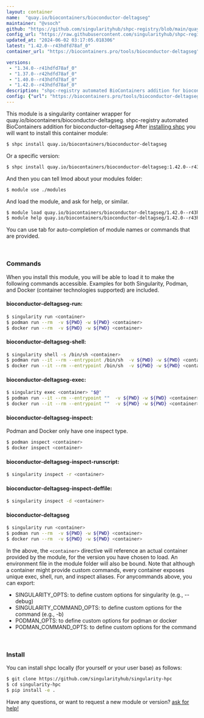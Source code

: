 ```yaml
---
layout: container
name:  "quay.io/biocontainers/bioconductor-deltagseg"
maintainer: "@vsoch"
github: "https://github.com/singularityhub/shpc-registry/blob/main/quay.io/biocontainers/bioconductor-deltagseg/container.yaml"
config_url: "https://raw.githubusercontent.com/singularityhub/shpc-registry/main/quay.io/biocontainers/bioconductor-deltagseg/container.yaml"
updated_at: "2024-06-02 03:17:05.018306"
latest: "1.42.0--r43hdfd78af_0"
container_url: "https://biocontainers.pro/tools/bioconductor-deltagseg"

versions:
 - "1.34.0--r41hdfd78af_0"
 - "1.37.0--r42hdfd78af_0"
 - "1.40.0--r43hdfd78af_0"
 - "1.42.0--r43hdfd78af_0"
description: "shpc-registry automated BioContainers addition for bioconductor-deltagseg"
config: {"url": "https://biocontainers.pro/tools/bioconductor-deltagseg", "maintainer": "@vsoch", "description": "shpc-registry automated BioContainers addition for bioconductor-deltagseg", "latest": {"1.42.0--r43hdfd78af_0": "sha256:121c22178cd89f3d72879b0ac5de9020097ddcaab3ec6a222d2b62e3a72abd45"}, "tags": {"1.34.0--r41hdfd78af_0": "sha256:278985f76cba1478a7e382e213edf950a907ed9daa699f7699d7cf845000e15a", "1.37.0--r42hdfd78af_0": "sha256:a55fd98ccabea6de5affae9a581356e70a28ee52826a86417e1fe0e281db6f3a", "1.40.0--r43hdfd78af_0": "sha256:a4bfb38e6b40ae83cbe7c44a17eac8831176e8eb9b8507019b98a1c0bcb0d49e", "1.42.0--r43hdfd78af_0": "sha256:121c22178cd89f3d72879b0ac5de9020097ddcaab3ec6a222d2b62e3a72abd45"}, "docker": "quay.io/biocontainers/bioconductor-deltagseg"}
---
```


This module is a singularity container wrapper for quay.io/biocontainers/bioconductor-deltagseg.
shpc-registry automated BioContainers addition for bioconductor-deltagseg
After [installing shpc](#install) you will want to install this container module:


```bash
$ shpc install quay.io/biocontainers/bioconductor-deltagseg
```

Or a specific version:

```bash
$ shpc install quay.io/biocontainers/bioconductor-deltagseg:1.42.0--r43hdfd78af_0
```

And then you can tell lmod about your modules folder:

```bash
$ module use ./modules
```

And load the module, and ask for help, or similar.

```bash
$ module load quay.io/biocontainers/bioconductor-deltagseg/1.42.0--r43hdfd78af_0
$ module help quay.io/biocontainers/bioconductor-deltagseg/1.42.0--r43hdfd78af_0
```

You can use tab for auto-completion of module names or commands that are provided.

<br>

### Commands

When you install this module, you will be able to load it to make the following commands accessible.
Examples for both Singularity, Podman, and Docker (container technologies supported) are included.

#### bioconductor-deltagseg-run:

```bash
$ singularity run <container>
$ podman run --rm  -v ${PWD} -w ${PWD} <container>
$ docker run --rm  -v ${PWD} -w ${PWD} <container>
```

#### bioconductor-deltagseg-shell:

```bash
$ singularity shell -s /bin/sh <container>
$ podman run --it --rm --entrypoint /bin/sh  -v ${PWD} -w ${PWD} <container>
$ docker run --it --rm --entrypoint /bin/sh  -v ${PWD} -w ${PWD} <container>
```

#### bioconductor-deltagseg-exec:

```bash
$ singularity exec <container> "$@"
$ podman run --it --rm --entrypoint ""  -v ${PWD} -w ${PWD} <container> "$@"
$ docker run --it --rm --entrypoint ""  -v ${PWD} -w ${PWD} <container> "$@"
```

#### bioconductor-deltagseg-inspect:

Podman and Docker only have one inspect type.

```bash
$ podman inspect <container>
$ docker inspect <container>
```

#### bioconductor-deltagseg-inspect-runscript:

```bash
$ singularity inspect -r <container>
```

#### bioconductor-deltagseg-inspect-deffile:

```bash
$ singularity inspect -d <container>
```



#### bioconductor-deltagseg

```bash
$ singularity run <container>
$ podman run --rm  -v ${PWD} -w ${PWD} <container>
$ docker run --rm  -v ${PWD} -w ${PWD} <container>
```


In the above, the `<container>` directive will reference an actual container provided
by the module, for the version you have chosen to load. An environment file in the
module folder will also be bound. Note that although a container
might provide custom commands, every container exposes unique exec, shell, run, and
inspect aliases. For anycommands above, you can export:

 - SINGULARITY_OPTS: to define custom options for singularity (e.g., --debug)
 - SINGULARITY_COMMAND_OPTS: to define custom options for the command (e.g., -b)
 - PODMAN_OPTS: to define custom options for podman or docker
 - PODMAN_COMMAND_OPTS: to define custom options for the command

<br>

### Install

You can install shpc locally (for yourself or your user base) as follows:

```bash
$ git clone https://github.com/singularityhub/singularity-hpc
$ cd singularity-hpc
$ pip install -e .
```

Have any questions, or want to request a new module or version? [ask for help!](https://github.com/singularityhub/singularity-hpc/issues)